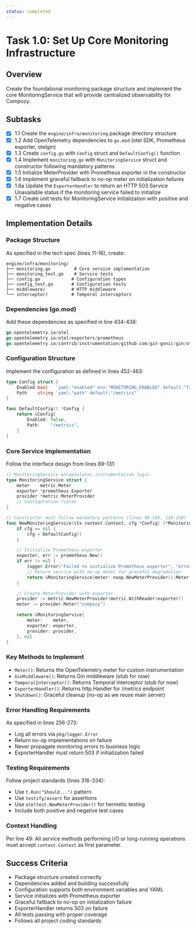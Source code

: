 ```yaml
---
status: completed
---
```


# Task 1.0: Set Up Core Monitoring Infrastructure

## Overview

Create the foundational monitoring package structure and implement the core MonitoringService that will provide centralized observability for Compozy.

## Subtasks

- [x] 1.1 Create the `engine/infra/monitoring` package directory structure
- [x] 1.2 Add OpenTelemetry dependencies to `go.mod` (otel SDK, Prometheus exporter, otelgin)
- [x] 1.3 Create `config.go` with `Config` struct and `DefaultConfig()` function
- [x] 1.4 Implement `monitoring.go` with `MonitoringService` struct and constructor following mandatory patterns
- [x] 1.5 Initialize MeterProvider with Prometheus exporter in the constructor
- [x] 1.6 Implement graceful fallback to no-op meter on initialization failures
- [x] 1.6a Update the `ExporterHandler` to return an HTTP 503 Service Unavailable status if the monitoring service failed to initialize
- [x] 1.7 Create unit tests for MonitoringService initialization with positive and negative cases

## Implementation Details

### Package Structure

As specified in the tech spec (lines 11-16), create:

```
engine/infra/monitoring/
├── monitoring.go         # Core service implementation
├── monitoring_test.go    # Service tests
├── config.go            # Configuration types
├── config_test.go       # Configuration tests
├── middleware/          # HTTP middleware
└── interceptor/         # Temporal interceptors
```

### Dependencies (go.mod)

Add these dependencies as specified in line 434-438:

```go
go.opentelemetry.io/otel
go.opentelemetry.io/otel/exporters/prometheus
go.opentelemetry.io/contrib/instrumentation/github.com/gin-gonic/gin/otelgin
```

### Configuration Structure

Implement the configuration as defined in lines 452-463:

```go
type Config struct {
    Enabled bool   `yaml:"enabled" env:"MONITORING_ENABLED" default:"false"`
    Path    string `yaml:"path" default:"/metrics"`
}

func DefaultConfig() *Config {
    return &Config{
        Enabled: false,
        Path:    "/metrics",
    }
}
```

### Core Service Implementation

Follow the interface design from lines 89-131:

```go
// MonitoringService encapsulates instrumentation logic.
type MonitoringService struct {
    meter    metric.Meter
    exporter *prometheus.Exporter
    provider *metric.MeterProvider
    // configuration fields
}

// Constructor must follow mandatory patterns (lines 98-105, 136-158)
func NewMonitoringService(ctx context.Context, cfg *Config) (*MonitoringService, error) {
    if cfg == nil {
        cfg = DefaultConfig()
    }

    // Initialize Prometheus exporter
    exporter, err := prometheus.New()
    if err != nil {
        logger.Error("Failed to initialize Prometheus exporter", "error", err)
        // Return service with no-op meter for graceful degradation
        return &MonitoringService{meter: noop.NewMeterProvider().Meter("noop")}, nil
    }

    // Create MeterProvider with exporter
    provider := metric.NewMeterProvider(metric.WithReader(exporter))
    meter := provider.Meter("compozy")

    return &MonitoringService{
        meter:    meter,
        exporter: exporter,
        provider: provider,
    }, nil
}
```

### Key Methods to Implement

- `Meter()`: Returns the OpenTelemetry meter for custom instrumentation
- `GinMiddleware()`: Returns Gin middleware (stub for now)
- `TemporalInterceptor()`: Returns Temporal interceptor (stub for now)
- `ExporterHandler()`: Returns http.Handler for /metrics endpoint
- `Shutdown()`: Graceful cleanup (no-op as we reuse main server)

### Error Handling Requirements

As specified in lines 256-273:

- Log all errors via `pkg/logger.Error`
- Return no-op implementations on failure
- Never propagate monitoring errors to business logic
- ExporterHandler must return 503 if initialization failed

### Testing Requirements

Follow project standards (lines 316-334):

- Use `t.Run("Should...")` pattern
- Use `testify/assert` for assertions
- Use `oteltest.NewMeterProvider()` for hermetic testing
- Include both positive and negative test cases

### Context Handling

Per line 49: All service methods performing I/O or long-running operations must accept `context.Context` as first parameter.

## Success Criteria

- Package structure created correctly
- Dependencies added and building successfully
- Configuration supports both environment variables and YAML
- Service initializes with Prometheus exporter
- Graceful fallback to no-op on initialization failure
- ExporterHandler returns 503 on failure
- All tests passing with proper coverage
- Follows all project coding standards
